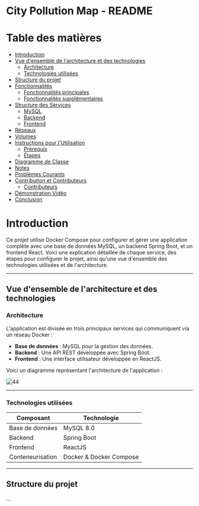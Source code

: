 # City Pollution Map - README

# Table des matières

- [Introduction](#introduction)
- [Vue d'ensemble de l'architecture et des technologies](#vue-densemble-de-larchitecture-et-des-technologies)
  - [Architecture](#architecture)
  - [Technologies utilisées](#technologies-utilisées)
- [Structure du projet](#structure-du-projet)
- [Fonctionnalités](#fonctionnalités)
  - [Fonctionnalités principales](#fonctionnalités-principales)
  - [Fonctionnalités supplémentaires](#fonctionnalités-supplémentaires)
- [Structure des Services](#structure-des-services)
  - [MySQL](#mysql)
  - [Backend](#backend)
  - [Frontend](#frontend)
- [Réseaux](#réseaux)
- [Volumes](#volumes)
- [Instructions pour l'Utilisation](#instructions-pour-lutilisation)
  - [Prérequis](#prérequis)
  - [Étapes](#étapes)
- [Diagramme de Classe](#diagramme-de-classe)
- [Notes](#notes)
- [Problèmes Courants](#problèmes-courants)
- [Contribution et Contributeurs](#contribution-et-contributeurs)
  - [Contributeurs](#contributeurs)
- [Démonstration Vidéo](#démonstration-vidéo)
- [Conclusion](#conclusion)

# Introduction
Ce projet utilise Docker Compose pour configurer et gérer une application complète avec une base de données MySQL, un backend Spring Boot, et un frontend React. Voici une explication détaillée de chaque service, des étapes pour configurer le projet, ainsi qu'une vue d'ensemble des technologies utilisées et de l'architecture.

---

## Vue d'ensemble de l'architecture et des technologies

### Architecture
L'application est divisée en trois principaux services qui communiquent via un réseau Docker :
- **Base de données** : MySQL pour la gestion des données.
- **Backend** : Une API REST développée avec Spring Boot.
- **Frontend** : Une interface utilisateur développée en ReactJS.

Voici un diagramme représentant l'architecture de l'application :

![44](https://github.com/user-attachments/assets/d971f595-6a23-4ac9-b990-b202c799aa58)

---

### Technologies utilisées

| Composant         | Technologie        |
|-------------------|--------------------|
| Base de données   | MySQL 8.0         |
| Backend           | Spring Boot       |
| Frontend          | ReactJS           |
| Conteneurisation  | Docker & Docker Compose |

---

## Structure du projet
...
